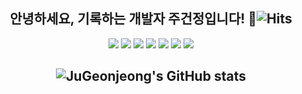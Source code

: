 <div align="center">
  
## 안녕하세요, 기록하는 개발자 주건정입니다! 👋![Hits](https://hits.seeyoufarm.com/api/count/incr/badge.svg?url=https://github.com/JuGeonjeong%2Fgjbae1212%2Fhit-counter&count_bg=%237FB4B1&title_bg=%&icon_color=%23FFFFFF&title=hits&edge_flat=false)
  <!--
   ![조던 명언](https://user-images.githubusercontent.com/81910342/129666257-5d4d6db6-ece0-421a-b777-81a54cf7e9d7.PNG)   
 #####  Micheal Jordan
  ---

-->
<!--
**JuGeonjeong/JuGeonjeong** is a ✨ _special_ ✨ repository because its `README.md` (this file) appears on your GitHub profile.

Here are some ideas to get you started:

- 🔭 I’m currently working on ...
- 🌱 I’m currently learning ...
- 👯 I’m looking to collaborate on ...
- 🤔 I’m looking for help with ...
- 💬 Ask me about ...
- 📫 How to reach me: ...
- 😄 Pronouns: ...
- ⚡ Fun fact: ...
-->

<img src="https://img.shields.io/badge/JAVA-007396?style=for-the-badge&logo=JAVA&logoColor=white"/> <img src="https://img.shields.io/badge/JAVASCRIPT-F7DF1E?style=for-the-badge&logo=JAVASCRIPT&logoColor=black"/>
<img src="https://img.shields.io/badge/CSS-1572B6?style=for-the-badge&logo=css3&logoColor=white"/>
<img src="https://img.shields.io/badge/HTML-E34F26?style=for-the-badge&logo=HTML5&logoColor=black"/>
<img src="https://img.shields.io/badge/SPRING-6DB33F?style=for-the-badge&logo=SPRING&logoColor=white"/>
<img src="https://img.shields.io/badge/ORACLE-F80000?style=for-the-badge&logo=ORACLE&logoColor=black"/>
<img src="https://img.shields.io/badge/JQUERY-0769AD?style=for-the-badge&logo=JQUERY&logoColor=white"/>
  
  

  
<!--![JuGeonjeong's GitHub stats](https://github-readme-stats.vercel.app/api?username=JuGeonjeong&show_icons=true&theme=cobalt) -->
![JuGeonjeong's GitHub stats](https://github-readme-stats.vercel.app/api?username=JuGeonjeong&show_icons=true&hide=issues,stars,prs&theme=cobalt)
--
  
<!--[![Top Langs](https://github-readme-stats.vercel.app/api/top-langs/?username=anuraghazra&layout=compact)](https://github.com/anuraghazra/github-readme-stats)
--
-->

</div>
